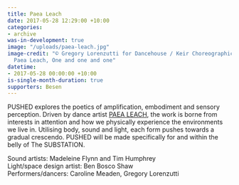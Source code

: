 ```yaml
---
title: Paea Leach
date: 2017-05-28 12:29:00 +10:00
categories:
- archive
was-in-development: true
image: "/uploads/paea-leach.jpg"
image-credit: "© Gregory Lorenzutti for Dancehouse / Keir Choreographic Award 2016.
  Paea Leach, One and one and one"
datetime:
- 2017-05-28 00:00:00 +10:00
is-single-month-duration: true
supporters: Besen
---
```


PUSHED explores the poetics of amplification, embodiment and sensory perception. Driven by dance artist [PAEA LEACH](http://www.paealeach.com), the work is borne from interests in attention and how we physically experience the environments we live in. Utilising body, sound and light, each form pushes towards a gradual crescendo. PUSHED will be made specifically for and within the belly of The SUBSTATION. 

Sound artists: Madeleine Flynn and Tim Humphrey<br>
Light/space design artist: Ben Bosco Shaw<br>
Performers/dancers: Caroline Meaden, Gregory Lorenzutti  
